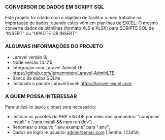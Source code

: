 ### CONVERSOR DE DADOS EM SCRIPT SQL

Este projeto foi criado com o objetivo de facilitar o meu trabalho na importação de dados, quando estes vêm em planilhas de EXCEL. O mesmo converte dados de planilhas (formato XLS e XLSX) para SCRIPTS SQL de "INSERT" ou "UPADTE OR INSERT". 

### ALGUMAS INFORMAÇÕES DO PROJETO

- Laravel versão 8;
- Node versão 14.17.5;
- Integração com Laravel-AdminLTE: https://github.com/jeroennoten/Laravel-AdminLTE;
- Banco de dados SQLite ;
- Instalado o pacote Laravel Excel: https://laravel-excel.com;

### A QUEM POSSA INTERESSAR

Para utilizá-lo (após clonar) será necessário:
- Instalar os pacotes do PHP e NODE por meio dos comandos: "composer install" e "npm install && npm run dev";
- Renomear o arquivo ".env.example" para ".env";
- Dados de login => usuário: admin@email.com | Senha: 123456;